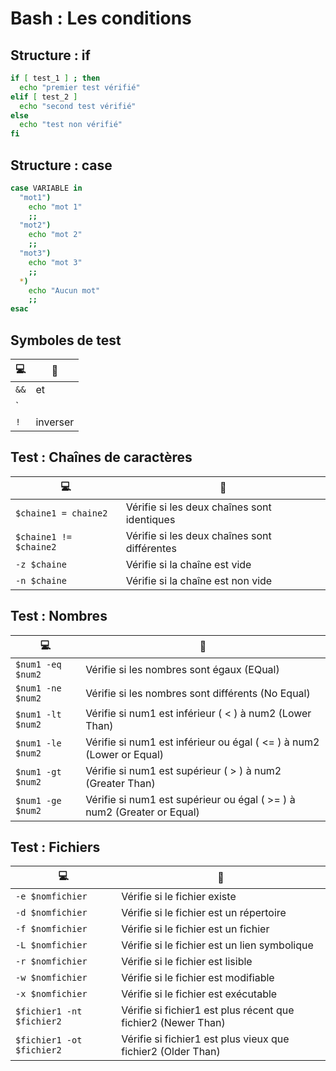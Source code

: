 # Bash : Les conditions

## Structure : if
```bash
if [ test_1 ] ; then
  echo "premier test vérifié"  
elif [ test_2 ]
  echo "second test vérifié"  
else
  echo "test non vérifié"  
fi
```

## Structure :  case
```bash
case VARIABLE in
  "mot1")
    echo "mot 1"
    ;;
  "mot2")
    echo "mot 2"
    ;;
  "mot3")
    echo "mot 3"
    ;;
  *)
    echo "Aucun mot"
    ;;
esac
```

## Symboles de test
|:computer:|:page_facing_up:|
|-|-|
|`&&`| et | 
|`||`| où |
|`!`| inverser |

## Test : Chaînes de caractères
|:computer:|:page_facing_up:|
|-|-|
|`$chaine1 = chaine2`| Vérifie si les deux chaînes sont identiques | 
|`$chaine1 != $chaine2`| Vérifie si les deux chaînes sont différentes |
|`-z $chaine`| Vérifie si la chaîne est vide |
|`-n $chaine`| Vérifie si la chaîne est non vide |

## Test : Nombres
|:computer:|:page_facing_up:|
|-|-|
|`$num1 -eq $num2`| Vérifie si les nombres sont égaux (EQual) |
|`$num1 -ne $num2`| Vérifie si les nombres sont différents (No Equal)|
|`$num1 -lt $num2`| Vérifie si num1 est inférieur ( < ) à num2 (Lower Than) |
|`$num1 -le $num2`| Vérifie si num1 est inférieur ou égal ( <= ) à num2 (Lower or Equal) |
|`$num1 -gt $num2`| Vérifie si num1 est supérieur ( > ) à num2 (Greater Than) |
|`$num1 -ge $num2`| Vérifie si num1 est supérieur ou égal ( >= ) à num2 (Greater or Equal) |

## Test : Fichiers
|:computer:|:page_facing_up:|
|-|-|
|`-e $nomfichier`| Vérifie si le fichier existe |
|`-d $nomfichier`| Vérifie si le fichier est un répertoire |
|`-f $nomfichier`| Vérifie si le fichier est un fichier |
|`-L $nomfichier`| Vérifie si le fichier est un lien symbolique |
|`-r $nomfichier`| Vérifie si le fichier est lisible |
|`-w $nomfichier`| Vérifie si le fichier est modifiable |
|`-x $nomfichier`| Vérifie si le fichier est exécutable |
|`$fichier1 -nt $fichier2`| Vérifie si fichier1 est plus récent que fichier2 (Newer Than) |
|`$fichier1 -ot $fichier2`| Vérifie si fichier1 est plus vieux que fichier2 (Older Than) |
